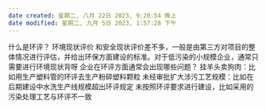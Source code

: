 ```yaml
---
date created: 星期二, 八月 22日 2023, 9:20:54 晚上
date modified: 星期二, 九月 5日 2023, 1:57:28 下午
---
```

什么是环评？
	环境现状评价
	和安全现状评价差不多，一般是由第三方对项目的整体情况进行评估，并给出环保方面建设的标准。对于低污染的小规模企业，通常只需要进行环境现状背呀
企业在环评方面通常会出现哪些问题？
	挂羊头卖狗肉：比如用生产塑料管的环评去生产粉碎塑料颗粒
	未经审批扩大涉污工艺规模：比如在后期建设中水洗生产线规模超出环评规定
	未按照环评要求进行建设，比如采用的污染处理工艺与环评不一致

